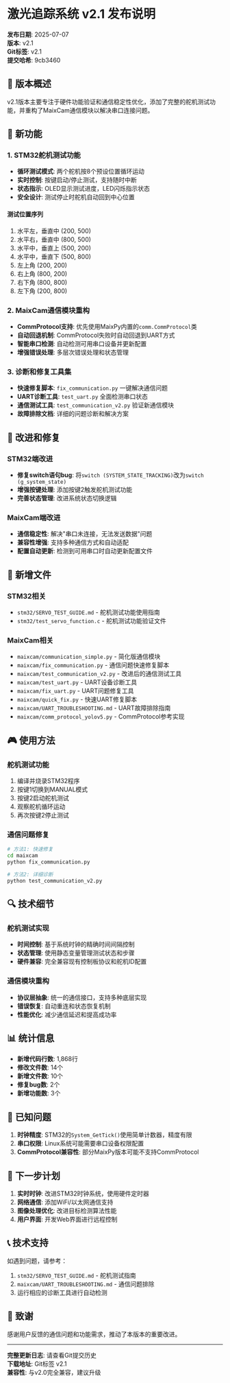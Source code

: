# 激光追踪系统 v2.1 发布说明

**发布日期**: 2025-07-07  
**版本**: v2.1  
**Git标签**: v2.1  
**提交哈希**: 9cb3460

## 🎯 版本概述

v2.1版本主要专注于硬件功能验证和通信稳定性优化，添加了完整的舵机测试功能，并重构了MaixCam通信模块以解决串口连接问题。

## 🚀 新功能

### 1. STM32舵机测试功能
- **循环测试模式**: 两个舵机按8个预设位置循环运动
- **实时控制**: 按键启动/停止测试，支持随时中断
- **状态指示**: OLED显示测试进度，LED闪烁指示状态
- **安全设计**: 测试停止时舵机自动回到中心位置

#### 测试位置序列
1. 水平左，垂直中 (200, 500)
2. 水平右，垂直中 (800, 500)
3. 水平中，垂直上 (500, 200)
4. 水平中，垂直下 (500, 800)
5. 左上角 (200, 200)
6. 右上角 (800, 200)
7. 右下角 (800, 800)
8. 左下角 (200, 800)

### 2. MaixCam通信模块重构
- **CommProtocol支持**: 优先使用MaixPy内置的`comm.CommProtocol`类
- **自动回退机制**: CommProtocol失败时自动回退到UART方式
- **智能串口检测**: 自动检测可用串口设备并更新配置
- **增强错误处理**: 多层次错误处理和状态管理

### 3. 诊断和修复工具集
- **快速修复脚本**: `fix_communication.py` 一键解决通信问题
- **UART诊断工具**: `test_uart.py` 全面检测串口状态
- **通信测试工具**: `test_communication_v2.py` 验证新通信模块
- **故障排除文档**: 详细的问题诊断和解决方案

## 🔧 改进和修复

### STM32端改进
- **修复switch语句bug**: 将`switch (SYSTEM_STATE_TRACKING)`改为`switch (g_system_state)`
- **增强按键处理**: 添加按键2触发舵机测试功能
- **完善状态管理**: 改进系统状态切换逻辑

### MaixCam端改进
- **通信稳定性**: 解决"串口未连接，无法发送数据"问题
- **兼容性增强**: 支持多种通信方式和自动适配
- **配置自动更新**: 检测到可用串口时自动更新配置文件

## 📁 新增文件

### STM32相关
- `stm32/SERVO_TEST_GUIDE.md` - 舵机测试功能使用指南
- `stm32/test_servo_function.c` - 舵机测试功能验证文件

### MaixCam相关
- `maixcam/communication_simple.py` - 简化版通信模块
- `maixcam/fix_communication.py` - 通信问题快速修复脚本
- `maixcam/test_communication_v2.py` - 改进后的通信测试工具
- `maixcam/test_uart.py` - UART设备诊断工具
- `maixcam/fix_uart.py` - UART问题修复工具
- `maixcam/quick_fix.py` - 快速UART修复脚本
- `maixcam/UART_TROUBLESHOOTING.md` - UART故障排除指南
- `maixcam/comm_protocol_yolov5.py` - CommProtocol参考实现

## 🎮 使用方法

### 舵机测试功能
1. 编译并烧录STM32程序
2. 按键1切换到MANUAL模式
3. 按键2启动舵机测试
4. 观察舵机循环运动
5. 再次按键2停止测试

### 通信问题修复
```bash
# 方法1: 快速修复
cd maixcam
python fix_communication.py

# 方法2: 详细诊断
python test_communication_v2.py
```

## 🔍 技术细节

### 舵机测试实现
- **时间控制**: 基于系统时钟的精确时间间隔控制
- **状态管理**: 使用静态变量管理测试状态和步骤
- **硬件兼容**: 完全兼容现有控制板协议和舵机ID配置

### 通信模块重构
- **协议层抽象**: 统一的通信接口，支持多种底层实现
- **错误恢复**: 自动重连和状态恢复机制
- **性能优化**: 减少通信延迟和提高成功率

## 📊 统计信息

- **新增代码行数**: 1,868行
- **修改文件数**: 14个
- **新增文件数**: 10个
- **修复bug数**: 2个
- **新增功能数**: 3个

## 🐛 已知问题

1. **时钟精度**: STM32的`System_GetTick()`使用简单计数器，精度有限
2. **串口权限**: Linux系统可能需要串口设备权限配置
3. **CommProtocol兼容性**: 部分MaixPy版本可能不支持CommProtocol

## 🔮 下一步计划

1. **实时时钟**: 改进STM32时钟系统，使用硬件定时器
2. **网络通信**: 添加WiFi/以太网通信支持
3. **图像处理优化**: 改进目标检测算法性能
4. **用户界面**: 开发Web界面进行远程控制

## 📞 技术支持

如遇到问题，请参考：
1. `stm32/SERVO_TEST_GUIDE.md` - 舵机测试指南
2. `maixcam/UART_TROUBLESHOOTING.md` - 通信问题排除
3. 运行相应的诊断工具进行自动检测

## 🙏 致谢

感谢用户反馈的通信问题和功能需求，推动了本版本的重要改进。

---

**完整更新日志**: 请查看Git提交历史  
**下载地址**: Git标签 v2.1  
**兼容性**: 与v2.0完全兼容，建议升级
